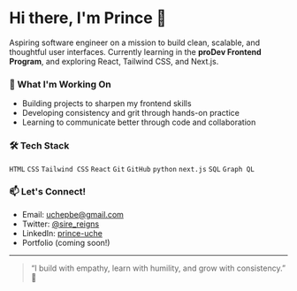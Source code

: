 # Hi there, I'm Prince 👋

Aspiring software engineer on a mission to build clean, scalable, and thoughtful user interfaces. Currently learning in the **proDev Frontend Program**, and exploring React, Tailwind CSS, and Next.js.

### 🧠 What I'm Working On
- Building projects to sharpen my frontend skills
- Developing consistency and grit through hands-on practice
- Learning to communicate better through code and collaboration

### 🛠 Tech Stack
`HTML` `CSS` `Tailwind CSS` `React`  `Git` `GitHub` `python` `next.js` `SQL` `Graph QL` 

### 📫 Let's Connect!
- Email: [uchepbe@gmail.com](mailto:uchepibe@gmail.com)
- Twitter: [@sire_reigns](https://twitter.com/sire_reigns)
- LinkedIn: [prince-uche](https://www.linkedin.com/in/prince-uche-15a4b2362/)
- Portfolio (coming soon!)

---

> “I build with empathy, learn with humility, and grow with consistency.” 💪
